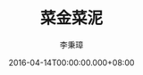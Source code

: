 ---
issue: 168
title: 菜金菜泥
author: 李秉璋
language: 詔安
date: 2016-04-14T00:00:00.000+08:00
topic: 抒懷
difficulty: 1
wikidata: Q98096014
wikidata_link: https://www.wikidata.org/wiki/Q98096014
---